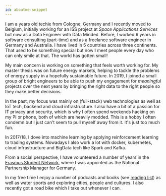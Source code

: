 ```yaml
---
id: aboutme-snippet
---
```

I am a <span id="age"></span> years old techie from Cologne, Germany and I recently moved
to Belgium, initially working for an ISS project at _Space Applications Services_ but now as a Data
Engineer with Data Minded. Before, I worked 6 years in software consulting (part-time) and as a
freelance software engineer in Germany and Australia. I have lived in 5 countries across
three continents. That used to be something special but now I meet people every day who
can only smile at that. The world has gotten small!

My main concern is working on something that feels worth working for. My master thesis
was on future energy markets, helping to tackle the problems of energy supply in a
hopefully sustainable future. In 2019, I joined a small group of bright engineers to be
able to push my engagement for *meaningful* projects over the next years by bringing the
right data to the right people so they make better decisions. 

In the past, my focus was mainly on (full-stack) web technologies as well as IoT tech,
backend and cloud infrastructure. I also have a bit of a passion for IT privacy and security, 
which is why I often spend weekends hacking on my Pi or phone, both of which are heavily modded. 
This is a hobby I often condemn but I just can't seem to pull myself away from it. It's just too 
much fun.

In 2017/18, I dove into machine learning by applying reinforcement learning to trading systems. 
Nowadays I also work a lot with docker, kubernetes, cloud infrastructure and BigData tech like Spark and Kafka.

From a social perspective, I have volunteered a number of years in the [Erasmus Student
Network](https://esn.org/about), where I was appointed as the National Partnership
Manager for Germany.

In my free time I enjoy a number of podcasts and books (see [reading
list](http://pascalbrokmeier.de/reading/)) as well as water sports and exploring
cities, people and cultures. I also recently got a road bike which I take out whenever I can.